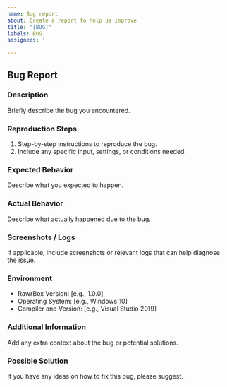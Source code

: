 ```yaml
---
name: Bug report
about: Create a report to help us improve
title: "[BUG]"
labels: BUG
assignees: ''

---
```


## Bug Report

### Description

Briefly describe the bug you encountered.

### Reproduction Steps

1. Step-by-step instructions to reproduce the bug.
2. Include any specific input, settings, or conditions needed.

### Expected Behavior

Describe what you expected to happen.

### Actual Behavior

Describe what actually happened due to the bug.

### Screenshots / Logs

If applicable, include screenshots or relevant logs that can help diagnose the issue.

### Environment

- RawrBox Version: [e.g., 1.0.0]
- Operating System: [e.g., Windows 10]
- Compiler and Version: [e.g., Visual Studio 2019]

### Additional Information

Add any extra context about the bug or potential solutions.

### Possible Solution

If you have any ideas on how to fix this bug, please suggest.

